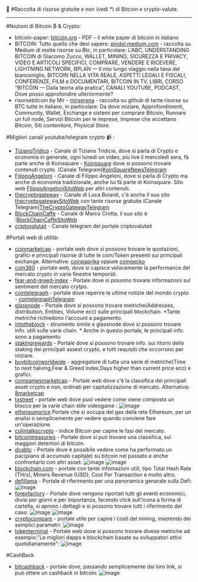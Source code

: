 :notebook_with_decorative_cover: #Raccolta di risorse gratuite e non (vedi *) di Bitcoin e crypto-valute.

-------------------------------------------------------------------------------------------------------------------------------------------------------------------------

#Nozioni di Bitcoin ₿ & Crypto:
- bitcoin-paper: <a href="https://bitcoin.org/files/bitcoin-paper/bitcoin_it.pdf">bitcoin.org</a> - PDF - il white paper di bitcoin in italiano
- BITCOIN: Tutto quello che devi sapere: <a href="https://pindol.medium.com/premessa-1e5254a52475">pindol.medium.com</a> - raccolta su Medium di molte risorse su Btc, in particolare: L’ABC, UNDERSTANDING BITCOIN di Giacomo Zucco, WALLET, MINING, SICUREZZA E PRIVACY, VIDEO E ARTICOLI SPECIFICI, COMPRARE, VENDERE E RICEVERE, LIGHTNING NETWORK, BPLAN — Il mio lungo viaggio nella tana del bianconiglio, BITCOIN NELLA VITA REALE, ASPETTI LEGALI E FISCALI, CONFERENZE, FILM e DOCUMENTARI, BITCOIN IN TV, LIBRI, CORSO “BITCOIN — Dalla teoria alla pratica”, CANALI YOUTUBE, PODCAST, Dove posso approfondire ulteriormente?
- risorsebitcoin by Mir - <a href="https://github.com/mirserena/risorsebitcoin/blob/main/README.md">mirserena</a> - raccolta su github di tante risorse su BTC tutte in italiano, in particolare: Da dove iniziare, Approfondimenti, Community, Wallet, Exchange e sistemi per comprare Bitcoin, Runnare un full node, Servizi Bitcoin per le imprese, Imprese che accettano Bitcoin, Siti contenitore, Physical Store.

#Migliori canali youtube/telegram crypto :video_camera:  :
- <a href="https://www.youtube.com/@TizianoTridico">TizianoTridico</a>   - Canale di Tiziano Tridicio, dove si parla di Crypto e economia in generale, ogni lunedi un video, più live il mercoledi sera, fà parte anche di Koinsquare - <a href="https://www.youtube.com/c/Koinsquare">Koinsquare</a> dove si possono trovare contenuti crypto. (Canale Telegram)<a href="https://t.me/koinsquare">KoinSquareNewsTelegram</a> 
- <a href="https://www.youtube.com/@FilippoAngeloni/featured">FilippoAngeloni</a> - Canale di Filippo Angeloni, dove si parla di Crypto ma anche di economia tradizionale, anche lui fà parte di Koinsquare. Sito web <a href="https://www.filippoangeloni.com/">FilippoAngeloniSitoWeb</a> per altri contenuti.
- <a href="https://www.youtube.com/@thecryptogateway">thecryptogateway</a> - Canale di Luca Boiardi, c'è anche il suo sito <a href="https://thecryptogateway.it/">thecryptogatewaySitoWeb</a> con tante risorse gratuite.(Canale Telegram)<a href="https://t.me/TheCryptoGateway">TheCryptoGatewayTelegram</a> 
- <a href="https://www.youtube.com/@BlockChainCaffe/featured">BlockChainCaffe</a> - Canale di Marco Crotta, il suo sito è :<a href="https://www.blockchaincaffe.it/">BlockChainCaffeSitoWeb</a>
- <a href="https://t.me/criptovalutait">criptovalutait</a>  - Canale telegram del portale criptovalutait

#Portali web di utilità:
- <a href="https://coinmarketcap.com/">coinmarketcap</a>  - portale web dove si possono trovare le quotazioni, grafici e principali risorse di tutte le coin/Token presenti sui principali exchange. Alternative: <a href="https://coinpaprika.com/">coinpaprika</a> oppure <a href="https://www.coingecko.com/it">coingecko</a> 
- <a href="https://coin360.com/">coin360</a> - portale web, dove si capisce velocemente la performance del mercato crypto in varie finestre temporali.
- <a href="https://alternative.me/crypto/fear-and-greed-index/">fear-and-greed-index</a> - Portale dove si possono trovare informazioni sul sentiment del mercato crytpo.
- <a href="https://it.cointelegraph.com/">cointelegraph</a> - portale dove reperire le ultime notizie del mondo crypto - <a href="https://t.me/cointelegraph_it">cointelegraphTelegram</a> 
- <a href="https://studio.glassnode.com/metrics?a=BTC&m=addresses.ActiveCount">glassnode</a> - Portale dove si possono trovare metriche(Addresses, distribution, Entities, Volume ecc) sulle principali blockchain. *Tante metriche richiedono l'account a pagamento.
- <a href="https://app.intotheblock.com/">intotheblock</a> - strumento simile a glassnode dove si possono trovare info. utili sulle varie chain. * Anche in questo portale, le principali info. sono a pagamento.
- <a href="https://www.stakingrewards.com/?sort=rank_ASC">stakingrewards</a> -  Portale dove si possono trovare info. sui ritorni dello staking dei principali assest crypto, e tutti requisiti che occorrono per iniziare.
- <a href="https://buybitcoinworldwide.com/stats/">buybitcoinworldwide</a> -  aggregatore di tutta una serie di metriche(Time to next halving,Fear & Greed index,Days higher than current price ecc) e grafici.
- <a href="https://companiesmarketcap.com/assets-by-market-cap/">companiesmarketcap</a> - Portale web dove c'è la classifica dei principali asset crypto e non, ordinati per capitalizzazione di mercato. Alternativa: <a href="https://8marketcap.com/">8marketcap</a> 
- <a href="https://txstreet.com/d/home">txstreet</a> - portale web dove puoi vedere come viene composto un blocco per la varie chain stile videogame :
![image](https://user-images.githubusercontent.com/11600332/205486840-5a1ddfe5-e0d6-4abf-8f3a-abed4b0ac53f.png)
- <a href="https://ethereumprice.org/gas/">ethereumprice</a>  Portale che si occupa del gas della rete Ethereum, per un analisi o semplicemente per vedere quando conviene fare un'operazione.
- <a href="https://colintalkscrypto.com/cbbi/">colintalkscrypto</a> - indice Bitcoin per capire le fasi del mercato.
- <a href="https://bitcointreasuries.net/">bitcointreasuries</a> - Portale dove si può trovare una classifica, sui maggiori detentori di bitcoin.
- <a href="https://dcabtc.com/">dcabtc</a> - Portale dove è possibile vedere come ha performato un pac(piano di accumulo capitale) su bitcoin nel passato e anche confrontarlo con altri asset:
![image](https://user-images.githubusercontent.com/11600332/205487169-e82da653-a2da-4829-a08d-e2c6b2266c0c.png)
![image](https://user-images.githubusercontent.com/11600332/205487187-404fe0d7-8952-42e0-bc95-7a96ac7d069d.png)
- <a href="https://www.blockchain.com/explorer/charts/hash-rate">blockchain.com</a> - portale con tante infomazioni utili, tipo Total Hash Rate (TH/s), Miners Revenue (USD), Cost Per Transaction e molto altro.
- <a href="https://defillama.com/chains">defillama</a> - Portale di riferimento per una panoramica genarale sulla Defi:
![image](https://user-images.githubusercontent.com/11600332/205487381-6f89cd59-231c-4792-9092-5b8188b76b57.png)
- <a href="https://www.forexfactory.com/calendar#closed">forexfactory</a>  - Portale dove vengono riportati tutti gli eventi economici, divisi per giorni e per importanza, facendo click sull'icona a forma di cartella, si aprono i dettagli e si possono trovare tutti i riferimento del caso:
![image](https://user-images.githubusercontent.com/11600332/205947345-9230da61-9aa8-43ef-ab1b-2b14de4768c6.png)
![image](https://user-images.githubusercontent.com/11600332/205947474-2c8e7d9c-1e22-4886-b2d4-e9bc7f2c80d1.png)
- <a href="https://www.cryptocompare.com/mining/calculator/btc?HashingPower=80&HashingUnit=TH%2Fs&PowerConsumption=1500&CostPerkWh=0.05&MiningPoolFee=1">cryptocompare</a>  -  portale utile per capire i costi del mining, inserendo dei semplici parametri:
![image](https://user-images.githubusercontent.com/11600332/205948491-5ca507e4-2e53-48e8-91f4-837e96c3170c.png)
- <a href="https://tokenterminal.com/terminal/metrics/active-developers">tokenterminal</a>  - Portale web dove si possono trovare divese metriche ad esempio:"Le migliori dapps e blockchain basate su sviluppatori attivi quotidianamente":
![image](https://user-images.githubusercontent.com/11600332/205957021-2631e7e1-f0d2-4a8f-a5b6-e24a5e964490.png)


#CashBack

- <a href="https://bitcashback.net/?r=2290">bitcashback</a> - portale dove, passando semplicemente dai loro link, si può ottere un cashback in bitcoin:
![image](https://user-images.githubusercontent.com/11600332/206912787-9fb9ab88-467f-4f43-9b3e-b36ddd396c1c.png)







